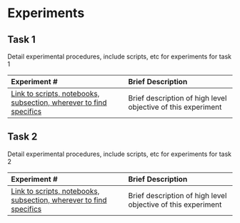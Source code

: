 # Experiments

## Task 1

Detail experimental procedures, include scripts, etc for experiments for task 1

| Experiment #   | Brief Description  |
| :------------- |:-------------|
|  [Link to scripts, notebooks, subsection, wherever to find specifics]()  | Brief description of high level objective of this experiment  |

## Task 2

Detail experimental procedures, include scripts, etc for experiments for task 2


| Experiment #   | Brief Description  |
| :------------- |:-------------|
|  [Link to scripts, notebooks, subsection, wherever to find specifics]()  | Brief description of high level objective of this experiment  |
